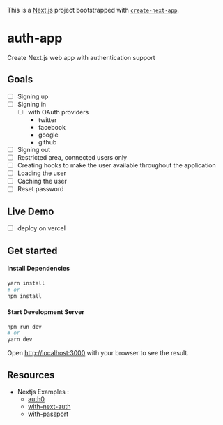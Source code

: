 This is a [Next.js](https://nextjs.org/) project bootstrapped with [`create-next-app`](https://github.com/vercel/next.js/tree/canary/packages/create-next-app).

# auth-app

Create Next.js web app with authentication support

## Goals

- [ ] Signing up
- [ ] Signing in
    - [ ] with OAuth providers
        - twitter
        - facebook
        - google
        - github
- [ ] Signing out
- [ ] Restricted area, connected users only
- [ ] Creating hooks to make the user available throughout the application
- [ ] Loading the user
- [ ] Caching the user
- [ ] Reset password

## Live Demo
- [ ] deploy on vercel

## Get started
#### Install Dependencies
```bash 
yarn install
# or
npm install 
```

#### Start Development Server
```bash
npm run dev
# or
yarn dev
```
Open [http://localhost:3000](http://localhost:3000) with your browser to see the result.

## Resources

- Nextjs Examples :
    - [auth0](https://github.com/vercel/next.js/tree/canary/examples/auth0)
    - [with-next-auth](https://github.com/vercel/next.js/tree/canary/examples/with-next-auth)
    - [with-passport](https://github.com/vercel/next.js/tree/canary/examples/with-passport)
